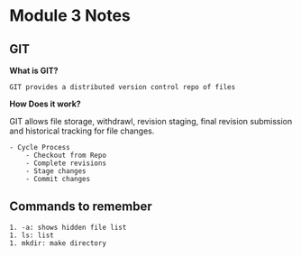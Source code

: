 # Module 3 Notes

## GIT

**What is GIT?** 

    GIT provides a distributed version control repo of files

**How Does it work?**    

GIT allows file storage, withdrawl, revision staging, final revision submission and historical tracking for file changes.

    - Cycle Process
        - Checkout from Repo
        - Complete revisions
        - Stage changes
        - Commit changes 

## Commands to remember

    1. -a: shows hidden file list
    1. ls: list
    1. mkdir: make directory
    